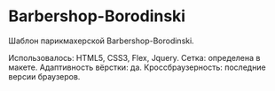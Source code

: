 # Barbershop-Borodinski
Шаблон парикмахерской Barbershop-Borodinski.

Использовалось: HTML5, CSS3, Flex, Jquery.
Сетка: определена в макете.
Адаптивность вёрстки: да.
Кроссбраузерность: последние версии браузеров.
